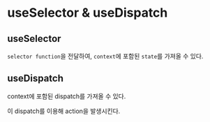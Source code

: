 # useSelector & useDispatch

## useSelector

`selector function`을 전달하여, `context`에 포함된 `state`를 가져올 수 있다.

 

## useDispatch

context에 포함된 dispatch를 가져올 수 있다.

이 dispatch를 이용해 action을 발생시킨다.